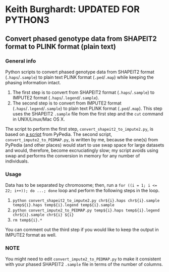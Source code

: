 # Keith Burghardt: UPDATED FOR PYTHON3
## Convert phased genotype data from SHAPEIT2 format to PLINK format (plain text)

### General info
Python scripts to convert phased genotype data from SHAPEIT2 format (`.haps`/`.sample`) to plain text PLINK format (`.ped`/`.map`) while
keeping the phasing information intact.
   1. The first step is to convert from SHAPEIT2 format (`.haps`/`.sample`) to IMPUTE2 format (`.haps`/`.legend`/`.sample`).
   2. The second step is to convert from IMPUTE2 format (`.haps`/`.legend`/`.sample`) to plain text PLINK format (`.ped`/`.map`).
   This step uses the SHAPEIT2 `.sample` file from the first step and the `cut` command in UNIX/Linux/Mac OS X.

The script to perform the first step, `convert_shapeit2_to_impute2.py`, is based on [a script](http://www.pypedia.com/index.php/convert_shapeit_reference_to_impute2) from PyPedia. The second script, `convert_impute2_to_PEDMAP.py`, is written by me, because the one(s) from PyPedia (and other places) would start to use swap space for large datasets and would, therefore, become
excruciatingly slow; my script avoids using swap and performs the conversion in memory for any number of individuals.

### Usage
Data has to be separated by chromosome; then, run a `for ((i = 1; i <= 22; i++)); do ...; done` loop and perform the following steps in the loop.
   1. `python convert_shapeit2_to_impute2.py chr${i}.haps chr${i}.sample temp${i}.haps temp${i}.legend temp${i}.sample`
   2. `python convert_impute2_to_PEDMAP.py temp${i}.haps temp${i}.legend chr${i}.sample chr${i} ${i}`
   3. `rm temp${i}.*`

You can comment out the third step if you would like to keep the output in IMPUTE2 format as well.

### NOTE
You might need to edit `convert_impute2_to_PEDMAP.py` to make it consistent with your phased SHAPEIT2 `.sample` file in terms of the number of columns.
